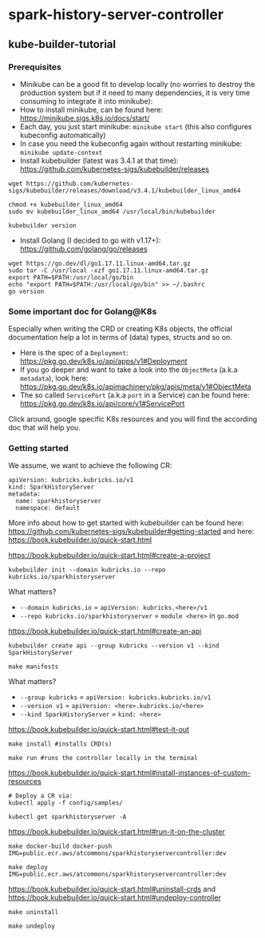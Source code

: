 # spark-history-server-controller

## kube-builder-tutorial

### Prerequisites

- Minikube can be a good fit to develop locally (no worries to destroy the production system but if it need to many dependencies, it is very time consuming to integrate it into minikube):
 - How to install minikube, can be found here: https://minikube.sigs.k8s.io/docs/start/
 - Each day, you just start minikube: `minikube start` (this also configures kubeconfig automatically)
 - In case you need the kubeconfig again without restarting minikube: `minikube update-context`
- Install kubebuilder (latest was 3.4.1 at that time): https://github.com/kubernetes-sigs/kubebuilder/releases
```
wget https://github.com/kubernetes-sigs/kubebuilder/releases/download/v3.4.1/kubebuilder_linux_amd64

chmod +x kubebuilder_linux_amd64
sudo mv kubebuilder_linux_amd64 /usr/local/bin/kubebuilder

kubebuilder version
```
- Install Golang (I decided to go with v1.17+): https://github.com/golang/go/releases
```
wget https://go.dev/dl/go1.17.11.linux-amd64.tar.gz
sudo tar -C /usr/local -xzf go1.17.11.linux-amd64.tar.gz
export PATH=$PATH:/usr/local/go/bin
echo "export PATH=$PATH:/usr/local/go/bin" >> ~/.bashrc
go version
```


### Some important doc for Golang@K8s

Especially when writing the CRD or creating K8s objects, the official documentation help a lot in terms of (data) types, structs and so on.

- Here is the spec of a `Deployment`: https://pkg.go.dev/k8s.io/api/apps/v1#Deployment
- If you go deeper and want to take a look into the `ObjectMeta` (a.k.a `metadata`), look here: https://pkg.go.dev/k8s.io/apimachinery/pkg/apis/meta/v1#ObjectMeta
- The so called `ServicePort` (a.k.a `port` in a Service) can be found here: https://pkg.go.dev/k8s.io/api/core/v1#ServicePort

Click around, google specific K8s resources and you will find the according doc that will help you.

### Getting started

We assume, we want to achieve the following CR:
```
apiVersion: kubricks.kubricks.io/v1
kind: SparkHistoryServer
metadata:
  name: sparkhistoryserver
  namespace: default
```

More info about how to get started with kubebuilder can be found here: https://github.com/kubernetes-sigs/kubebuilder#getting-started and here: https://book.kubebuilder.io/quick-start.html

https://book.kubebuilder.io/quick-start.html#create-a-project
```
kubebuilder init --domain kubricks.io --repo kubricks.io/sparkhistoryserver
```
What matters?
- `--domain kubricks.io` = `apiVersion: kubricks.<here>/v1`
- `--repo kubricks.io/sparkhistoryserver` = `module <here>` in `go.mod`


https://book.kubebuilder.io/quick-start.html#create-an-api
```
kubebuilder create api --group kubricks --version v1 --kind SparkHistoryServer

make manifests
```
What matters?
- `--group kubricks` = `apiVersion: kubricks.kubricks.io/v1`
- `--version v1` = `apiVersion: <here>.kubricks.io/<here>`
- `--kind SparkHistoryServer` = `kind: <here>`


https://book.kubebuilder.io/quick-start.html#test-it-out
```
make install #installs CRD(s)

make run #runs the controller locally in the terminal
```

https://book.kubebuilder.io/quick-start.html#install-instances-of-custom-resources
```
# Deploy a CR via:
kubectl apply -f config/samples/

kubectl get sparkhistoryserver -A
```

https://book.kubebuilder.io/quick-start.html#run-it-on-the-cluster
```
make docker-build docker-push IMG=public.ecr.aws/atcommons/sparkhistoryservercontroller:dev

make deploy IMG=public.ecr.aws/atcommons/sparkhistoryservercontroller:dev
```

https://book.kubebuilder.io/quick-start.html#uninstall-crds and https://book.kubebuilder.io/quick-start.html#undeploy-controller
```
make uninstall

make undeploy
```